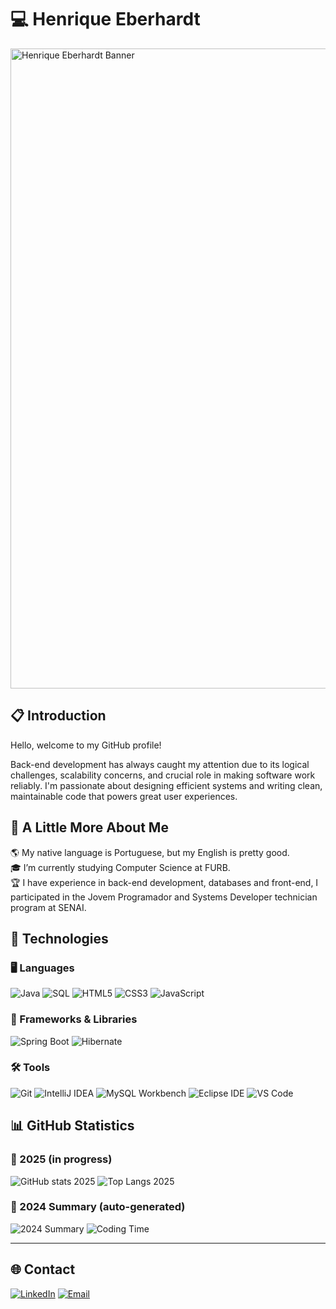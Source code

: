# 💻 Henrique Eberhardt

<img width="1536" height="1024" alt="Henrique Eberhardt Banner" src="https://github.com/user-attachments/assets/2deea9c9-be33-4b3d-abd6-8dacfaf155f4" />

## 📋 Introduction

Hello, welcome to my GitHub profile!

Back-end development has always caught my attention due to its logical challenges, scalability concerns, and crucial role in making software work reliably. I'm passionate about designing efficient systems and writing clean, maintainable code that powers great user experiences.

## 📖 A Little More About Me

🌎 My native language is Portuguese, but my English is pretty good.  
🎓 I’m currently studying Computer Science at FURB.  
🏆 I have experience in back-end development, databases and front-end, I participated in the Jovem Programador and Systems Developer technician program at SENAI.

## 🔧 Technologies

### 🖥️ Languages
![Java](https://img.shields.io/badge/Java-%23ED8B00.svg?style=flat&logo=java&logoColor=white)
![SQL](https://img.shields.io/badge/SQL-%2300f.svg?style=flat&logo=mysql&logoColor=white)
![HTML5](https://img.shields.io/badge/HTML5-%23E34F26.svg?style=flat&logo=html5&logoColor=white)
![CSS3](https://img.shields.io/badge/CSS3-%231572B6.svg?style=flat&logo=css3&logoColor=white)
![JavaScript](https://img.shields.io/badge/JavaScript-%23F7DF1E.svg?style=flat&logo=javascript&logoColor=black)

### 🚀 Frameworks & Libraries
![Spring Boot](https://img.shields.io/badge/Spring_Boot-%236DB33F.svg?style=flat&logo=spring-boot&logoColor=white)
![Hibernate](https://img.shields.io/badge/Hibernate-%2344231C.svg?style=flat&logo=hibernate&logoColor=white)

### 🛠️ Tools
![Git](https://img.shields.io/badge/Git-%23F05033.svg?style=flat&logo=git&logoColor=white)
![IntelliJ IDEA](https://img.shields.io/badge/IntelliJ_IDEA-%23000000.svg?style=flat&logo=intellij-idea&logoColor=white)
![MySQL Workbench](https://img.shields.io/badge/MySQL_Workbench-%234479A1.svg?style=flat&logo=mysql&logoColor=white)
![Eclipse IDE](https://img.shields.io/badge/Eclipse_IDE-%232C2255.svg?style=flat&logo=eclipse&logoColor=white)
![VS Code](https://img.shields.io/badge/VS_Code-%23007ACC.svg?style=flat&logo=visual-studio-code&logoColor=white)

## 📊 GitHub Statistics

### 🚧 2025 (in progress)
![GitHub stats 2025](https://github-readme-stats.vercel.app/api?username=HenriqueEberhardt&show_icons=true&theme=radical)
![Top Langs 2025](https://github-readme-stats.vercel.app/api/top-langs/?username=HenriqueEberhardt&layout=compact&theme=radical)

### 📅 2024 Summary (auto-generated)

<img src="https://github-profile-summary-cards.vercel.app/api/cards/profile-details?username=HenriqueEberhardt&theme=radical" alt="2024 Summary" />
<img src="https://github-profile-summary-cards.vercel.app/api/cards/productive-time?username=HenriqueEberhardt&theme=radical&utcOffset=-3" alt="Coding Time" />

---

## 🌐 Contact

[![LinkedIn](https://img.shields.io/badge/-LinkedIn-%230077B5?style=flat&logo=linkedin&logoColor=white)](https://www.linkedin.com/in/henriqueeberhardt/)
[![Email](https://img.shields.io/badge/-Email-%23333?style=flat&logo=gmail&logoColor=white)](mailto:henriqueeberhardt@gmail.com)
